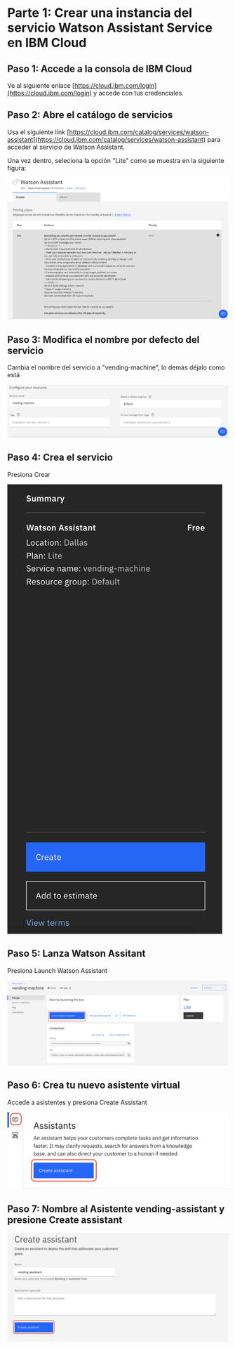 # Parte 1: Crear una instancia del servicio Watson Assistant Service en IBM Cloud

## Paso 1: Accede a la consola de IBM Cloud

Ve al siguiente enlace [https://cloud.ibm.com/login](https://cloud.ibm.com/login) y accede con tus credenciales.


## Paso 2: Abre el catálogo de servicios

Usa el siguiente link [https://cloud.ibm.com/catalog/services/watson-assistant](https://cloud.ibm.com/catalog/services/watson-assistant) para acceder al servicio de Watson Assistant.

Una vez dentro, seleciona la opción "Lite" como se muestra en la siguiente figura:

![Watson](../images/WatsonAssistant.png)


## Paso 3: Modifica el nombre por defecto del servicio 

Cambia el nombre del servicio a "vending-machine", lo demás déjalo como está

![NameWatson](../images/nombreWatson.png)


## Paso 4: Crea el servicio 

Presiona Crear

![CreateWatson](../images/crearWatson.png)

<a name="5-step-5"></a>
## Paso 5: Lanza Watson Assitant 

Presiona Launch Watson Assistant

![LaunchWatson](../images/launchWatson.png)


## Paso 6: Crea tu nuevo asistente virtual

Accede a asistentes y presiona Create Assistant

![CrearAsistente](../images/crearAsistente.png)


## Paso 7: Nombre al Asistente vending-assistant y presione Create assistant

![NombreAsistente](../images/nombreAsistente.png)
